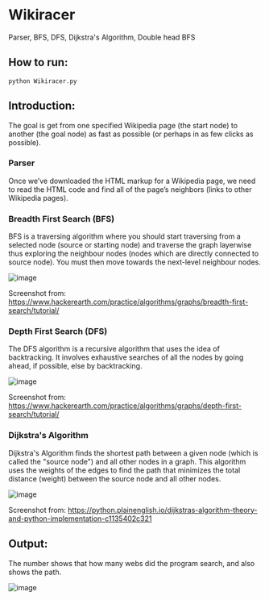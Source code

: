 # Wikiracer
Parser, BFS, DFS, Dijkstra's Algorithm, Double head BFS

## How to run:
```
python Wikiracer.py
```

## Introduction:
The goal is get from one specified Wikipedia page (the start node) to another (the goal node) as fast as possible (or perhaps in as few clicks as possible).

### Parser
Once we’ve downloaded the HTML markup for a Wikipedia page, we need to read the HTML code and find all of the page’s neighbors (links to other Wikipedia pages).

### Breadth First Search (BFS)
BFS is a traversing algorithm where you should start traversing from a selected node (source or starting node) and traverse the graph layerwise thus exploring the neighbour nodes (nodes which are directly connected to source node). You must then move towards the next-level neighbour nodes.

![image](https://user-images.githubusercontent.com/43212302/175808368-58ee2f08-5010-4e84-b4b5-d28544927bb9.png)

Screenshot from: https://www.hackerearth.com/practice/algorithms/graphs/breadth-first-search/tutorial/

### Depth First Search (DFS)
The DFS algorithm is a recursive algorithm that uses the idea of backtracking. It involves exhaustive searches of all the nodes by going ahead, if possible, else by backtracking.

![image](https://user-images.githubusercontent.com/43212302/175808416-72fdbc33-274c-478b-bc10-9a7eb2ba3ba7.png)

Screenshot from: https://www.hackerearth.com/practice/algorithms/graphs/depth-first-search/tutorial/

### Dijkstra's Algorithm
Dijkstra's Algorithm finds the shortest path between a given node (which is called the "source node") and all other nodes in a graph. This algorithm uses the weights of the edges to find the path that minimizes the total distance (weight) between the source node and all other nodes.

![image](https://user-images.githubusercontent.com/43212302/175808476-75a35b8a-93a7-44ef-90b0-2b69b2adf792.png)

Screenshot from: https://python.plainenglish.io/dijkstras-algorithm-theory-and-python-implementation-c1135402c321

## Output:
The number shows that how many webs did the program search, and also shows the path.

![image](https://user-images.githubusercontent.com/43212302/175808243-4b70d6bd-3292-4698-9d82-85670bdf1a34.png)
